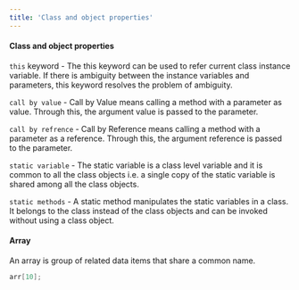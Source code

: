 ```yaml
---
title: 'Class and object properties'
---
```


#### Class and object properties

`this` keyword -  The this keyword can be used to refer current class instance variable. If there is ambiguity between the instance variables and parameters, this keyword resolves the problem of ambiguity.

`call by value` - Call by Value means calling a method with a parameter as value. Through this, the argument value is passed to the parameter. 

`call by refrence` -  Call by Reference means calling a method with a parameter as a reference. Through this, the argument reference is passed to the parameter.

`static variable` - The static variable is a class level variable and it is common to all the class objects i.e. a single copy of the static variable is shared among all the class objects.

`static methods` - A static method manipulates the static variables in a class. It belongs to the class instead of the class objects and can be invoked without using a class object.

#### Array

An array is group of related data items that share a common name.

```java
arr[10];
```